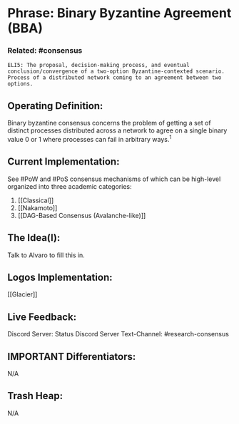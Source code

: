 # Phrase: Binary Byzantine Agreement (BBA)

### Related: #consensus

	ELI5: The proposal, decision-making process, and eventual conclusion/convergence of a two-option Byzantine-contexted scenario.
	Process of a distributed network coming to an agreement between two options.

## Operating Definition: 
Binary byzantine consensus concerns the problem of getting a set of distinct processes distributed across a network to agree on a single binary value 0 or 1 where processes can fail in arbitrary ways.<sup>1</sup>

## Current Implementation: 
See #PoW and #PoS consensus mechanisms of which can be high-level organized into three academic categories:
1. [[Classical]]
2. [[Nakamoto]]
3. [[DAG-Based Consensus (Avalanche-like)]]

## The Idea(l): 
Talk to Alvaro to fill this in.

## Logos Implementation: 
[[Glacier]]

## Live Feedback:
Discord Server: Status Discord Server
Text-Channel: #research-consensus

## IMPORTANT Differentiators: 
N/A

## Trash Heap:
N/A
